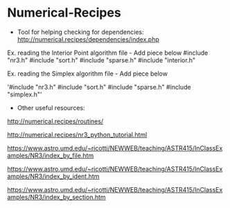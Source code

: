# Numerical-Recipes

- Tool for helping checking for dependencies: http://numerical.recipes/dependencies/index.php

Ex. reading the Interior Point algorithm file - Add piece below
#include "nr3.h"
#include "sort.h"
#include "sparse.h"
#include "interior.h"

Ex. reading the Simplex algorithm file - Add piece below

'#include "nr3.h"
#include "sort.h"
#include "sparse.h"
#include "simplex.h"'

- Other useful resources:

http://numerical.recipes/routines/

http://numerical.recipes/nr3_python_tutorial.html

https://www.astro.umd.edu/~ricotti/NEWWEB/teaching/ASTR415/InClassExamples/NR3/index_by_file.htm

https://www.astro.umd.edu/~ricotti/NEWWEB/teaching/ASTR415/InClassExamples/NR3/index_by_ident.htm

https://www.astro.umd.edu/~ricotti/NEWWEB/teaching/ASTR415/InClassExamples/NR3/index_by_section.htm
